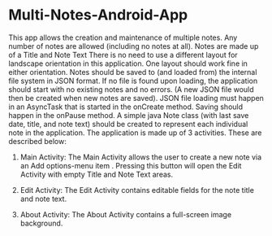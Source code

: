 # Multi-Notes-Android-App
This app allows the creation and maintenance of multiple notes. Any number of notes are allowed (including no notes at all). Notes are made up of a Title and Note Text
There is no need to use a different layout for landscape orientation in this application. One layout should work fine in either orientation.
Notes should be saved to (and loaded from) the internal file system in JSON format. If no file is found upon loading, the application should start with no existing notes and no errors. (A new JSON file would then be created when new notes are saved).
JSON file loading must happen in an AsyncTask that is started in the onCreate method. Saving should happen in the onPause method.
A simple java Note class (with last save date, title, and note text) should be created to represent each individual note in the application.
The application is made up of 3 activities. These are described below:

1) Main Activity:
The Main Activity allows the user to create a new note via an Add options-menu item . Pressing this button will open the Edit Activity with empty Title and Note Text areas.

2) Edit Activity:
The Edit Activity contains editable fields for the note title and note text.

3) About Activity:
The About Activity contains a full-screen image background.

